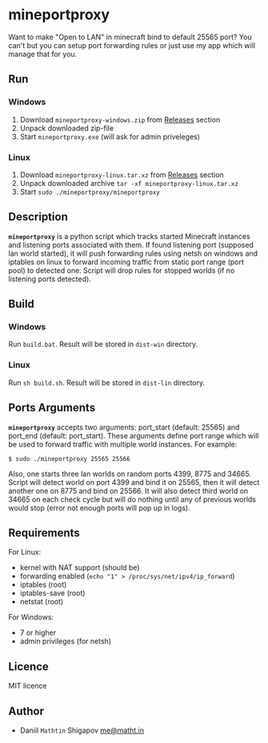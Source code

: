 # mineportproxy

Want to make "Open to LAN" in minecraft bind to default 25565 port? You can't but you can setup port forwarding rules or just use my app which will manage that for you.


## Run

### Windows

1. Download `mineportproxy-windows.zip` from <a href="https://github.com/Mathtin/mineportproxy/releases">Releases</a> section
2. Unpack downloaded zip-file
2. Start `mineportproxy.exe` (will ask for admin priveleges)

### Linux

1. Download `mineportproxy-linux.tar.xz` from <a href="https://github.com/Mathtin/mineportproxy/releases">Releases</a> section
2. Unpack downloaded archive `tar -xf mineportproxy-linux.tar.xz`
2. Start `sudo ./mineportproxy/mineportproxy`


## Description

**`mineportproxy`** is a python script which tracks started Minecraft instances and listening ports associated with them. If found listening port (supposed lan world started), it will push forwarding rules using netsh on windows and iptables on linux to forward incoming traffic from static port range (port pool) to detected one. Script will drop rules for stopped worlds (if no listening ports detected).


## Build

### Windows

Run `build.bat`. Result will be stored in `dist-win` directory.

### Linux

Run `sh build.sh`. Result will be stored in `dist-lin` directory.


## Ports Arguments

**`mineportproxy`** accepts two arguments: port_start (default: 25565) and port_end (default: port_start). These arguments define port range which will be used to forward traffic with multiple world instances. For example:

```no-highligh
$ sudo ./mineportproxy 25565 25566
```

Also, one starts three lan worlds on random ports 4399, 8775 and 34665. Script will detect world on port 4399 and bind it on 25565, then it will detect another one on 8775 and bind on 25566. It will also detect third world on 34665 on each check cycle but will do nothing until any of previous worlds would stop (error not enough ports will pop up in logs).


## Requirements

For Linux:

* kernel with NAT support (should be)
* forwarding enabled (`echo "1" > /proc/sys/net/ipv4/ip_forward`)
* iptables (root)
* iptables-save (root)
* netstat (root)

For Windows:

* 7 or higher
* admin privileges (for netsh)


## Licence

MIT licence


## Author

* Daniil `Mathtin` Shigapov me@matht.in

